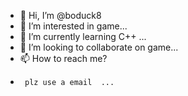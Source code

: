 - 👋 Hi, I’m @boduck8
- 👀 I’m interested in game...
- 🌱 I’m currently learning C++ ...
- 💞️ I’m looking to collaborate on game...
- 📫 How to reach me?
-      plz use a email  ...

<!---
boduck8/boduck8 is a ✨ special ✨ repository because its `README.md` (this file) appears on your GitHub profile.
You can click the Preview link to take a look at your changes.
--->
